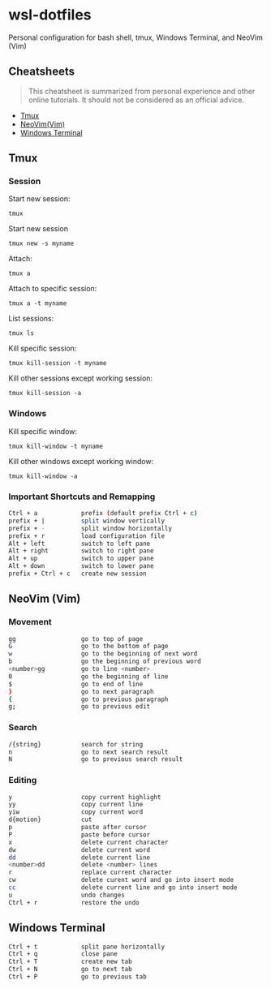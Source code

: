 # wsl-dotfiles
Personal configuration for bash shell, tmux, Windows Terminal, and NeoVim (Vim)

## Cheatsheets
> This cheatsheet is summarized from personal experience and other online tutorials. It should not be considered as an official advice.
* [Tmux](https://github.com/b72u68/wsl-dotfiles#tmux)
* [NeoVim(Vim)](https://github.com/b72u68/wsl-dotfiles#neovim-vim)
* [Windows Terminal](https://github.com/b72u68/wsl-dotfiles#windows-terminal)

## Tmux
### Session
Start new session:

    tmux

Start new session 

    tmux new -s myname

Attach:

    tmux a

Attach to specific session:

    tmux a -t myname

List sessions:

    tmux ls

Kill specific session:

    tmux kill-session -t myname

Kill other sessions except working session:

    tmux kill-session -a

### Windows
Kill specific window:

    tmux kill-window -t myname

Kill other windows except working window:

    tmux kill-window -a

### Important Shortcuts and Remapping
```bash
Ctrl + a            prefix (default prefix Ctrl + c)
prefix + |          split window vertically
prefix + -          split window horizontally
prefix + r          load configuration file
Alt + left          switch to left pane
Alt + right         switch to right pane
Alt + up            switch to upper pane
Alt + down          switch to lower pane
prefix + Ctrl + c   create new session
```

## NeoVim (Vim)
### Movement
```bash
gg                  go to top of page
G                   go to the bottom of page
w                   go to the beginning of next word
b                   go the beginning of previous word
<number>gg          go to line <number>
0                   go the beginning of line
$                   go to end of line
}                   go to next paragraph
{                   go to previous paragraph
g;                  go to previous edit
```

### Search
```bash
/{string}           search for string
n                   go to next search result
N                   go to previous search result
```

### Editing
```bash
y                   copy current highlight
yy                  copy current line
yiw                 copy current word
d{motion}           cut
p                   paste after cursor
P                   paste before cursor
x                   delete current character
dw                  delete current word
dd                  delete current line
<number>dd          delete <number> lines
r                   replace current character
cw                  delete curent word and go into insert mode
cc                  delete current line and go into insert mode
u                   undo changes
Ctrl + r            restore the undo
```

## Windows Terminal
```bash
Ctrl + t            split pane horizontally
Ctrl + q            close pane
Ctrl + T            create new tab
Ctrl + N            go to next tab
Ctrl + P            go to previous tab
```
